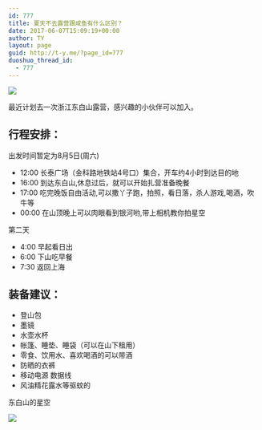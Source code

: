 ```yaml
---
id: 777
title: 夏天不去露营跟咸鱼有什么区别？
date: 2017-06-07T15:09:19+00:00
author: TY
layout: page
guid: http://t-y.me/?page_id=777
duoshuo_thread_id:
  - 777
---
```


![](https://ws4.sinaimg.cn/large/006tKfTcgy1fhknlk81jwj30vp0hsach.jpg)



最近计划去一次浙江东白山露营，感兴趣的小伙伴可以加入。


## 行程安排：
出发时间暂定为8月5日(周六)


* 12:00 长泰广场（金科路地铁站4号口）集合，开车约4小时到达目的地
* 16:00 到达东白山,休息过后，就可以开始扎营准备晚餐
* 17:00 吃完晚饭自由活动,可以撒丫子跑，拍照，看日落，杀人游戏,喝酒，吹牛等
* 00:00 在山顶晚上可以肉眼看到银河哟,带上相机教你拍星空

第二天

* 4:00  早起看日出
* 6:00  下山吃早餐
* 7:30  返回上海


## 装备建议：

* 登山包
* 墨镜
* 水壶水杯
* 帐篷、睡垫、睡袋（可以在山下租用）
* 零食、饮用水、喜欢喝酒的可以带酒
* 防晒的衣裤
* 移动电源 数据线
* 风油精花露水等驱蚊的


东白山的星空

![](https://ws3.sinaimg.cn/large/006tKfTcgy1fhknlg3n1xj30jo0tfael.jpg)

